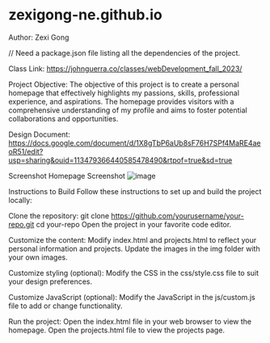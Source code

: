 # zexigong-ne.github.io
Author:
Zexi Gong

// Need a package.json file listing all the dependencies of the project.

Class Link:
https://johnguerra.co/classes/webDevelopment_fall_2023/

Project Objective:
The objective of this project is to create a personal homepage that effectively highlights my passions, skills, professional experience, and aspirations. The homepage provides visitors with a comprehensive understanding of my profile and aims to foster potential collaborations and opportunities.

Design Document:
https://docs.google.com/document/d/1X8gTbP6aUb8sF76H7SPf4MaRE4aeoR51/edit?usp=sharing&ouid=113479366440585478490&rtpof=true&sd=true

Screenshot
Homepage Screenshot
![image](https://github.com/zexigong-ne/zexigong-ne.github.io/assets/145535662/5e8914b0-a4aa-4fe3-8041-94350f7684c9)


Instructions to Build
Follow these instructions to set up and build the project locally:

Clone the repository:
git clone https://github.com/yourusername/your-repo.git
cd your-repo
Open the project in your favorite code editor.

Customize the content:
Modify index.html and projects.html to reflect your personal information and projects.
Update the images in the img folder with your own images.

Customize styling (optional):
Modify the CSS in the css/style.css file to suit your design preferences.

Customize JavaScript (optional):
Modify the JavaScript in the js/custom.js file to add or change functionality.

Run the project:
Open the index.html file in your web browser to view the homepage.
Open the projects.html file to view the projects page.
